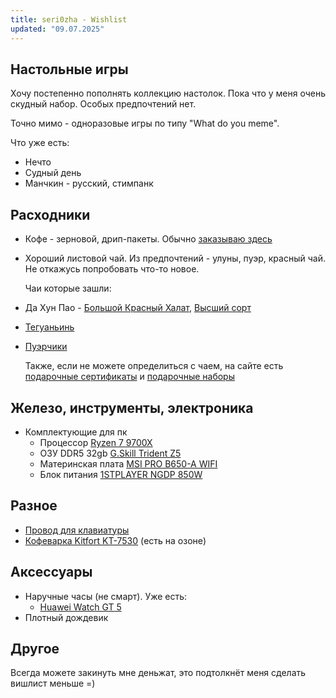 ```yaml
---
title: seri0zha - Wishlist
updated: "09.07.2025"
---
```

## Настольные игры
Хочу постепенно пополнять коллекцию настолок. Пока что у меня очень скудный набор. Особых предпочтений нет.

Точно мимо - одноразовые игры по типу "What do you meme".

Что уже есть:
- Нечто
- Судный день
- Манчкин - русский, стимпанк

## Расходники

- Кофе - зерновой, дрип-пакеты. Обычно [заказываю здесь](https://shop.tastycoffee.ru/)
- Хороший листовой чай. Из предпочтений - улуны, пуэр, красный чай. Не откажусь попробовать что-то новое.

  Чаи которые зашли:
  
- Да Хун Пао - [Большой Красный Халат](https://artoftea.ru/oolong/dahongpao-1-sort), [Высший сорт](https://artoftea.ru/oolong/dahongpao-high-baking)
- [Тегуаньинь](https://artoftea.ru/oolong/svetlye/teguanin-vysshiy-sort)
- [Пуэрчики](https://artoftea.ru/puer)

  Также, если не можете определиться с чаем, на сайте есть [подарочные сертификаты](https://artoftea.ru/podarochnyye-sertifikaty) и [подарочные наборы](https://artoftea.ru/chaynyye-nabory)

## Железо, инструменты, электроника

- Комплектующие для пк
  - Процессор [Ryzen 7 9700X](https://market.yandex.ru/cc/6fsXSu)
  - ОЗУ DDR5 32gb [G.Skill Trident Z5](https://www.dns-shop.ru/product/c6ac4ce2bbcded20/operativnaa-pamat-gskill-trident-z5-rgb-f5-6000j3040f16gx2-tz5rk-32-gb/)
  - Материнская плата [MSI PRO B650-A WIFI](https://www.dns-shop.ru/product/87a19b005eafd9cb/materinskaa-plata-msi-pro-b650-a-wifi/)
  - Блок питания [1STPLAYER NGDP 850W](https://market.yandex.ru/cc/6vbK2N)
## Разное

- [Провод для клавиатуры](https://ozon.ru/t/gaMCjFy)
- [Кофеварка Kitfort KT-7530](https://kitfort.ru/catalog/kofevarki-rozhkovye/kofevarka-kitfort-kt-7530/) (есть на озоне)

## Аксессуары

- Наручные часы (не смарт). Уже есть:
  - [Huawei Watch GT 5](https://market.yandex.ru/cc/6jAfuL)
- Плотный дождевик

## Другое
Всегда можете закинуть мне деньжат, это подтолкнёт меня сделать вишлист меньше =)